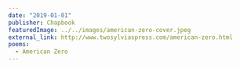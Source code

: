 ```yaml
---
date: "2019-01-01"
publisher: Chapbook
featuredImage: ../../images/american-zero-cover.jpeg
external_link: http://www.twosylviaspress.com/american-zero.html
poems: 
  - American Zero
---
```

